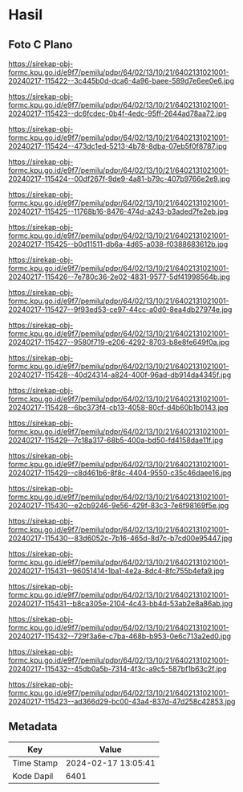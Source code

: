 # Hasil

## Foto C Plano

https://sirekap-obj-formc.kpu.go.id/e9f7/pemilu/pdpr/64/02/13/10/21/6402131021001-20240217-115422--3c445b0d-dca6-4a96-baee-589d7e6ee0e6.jpg

https://sirekap-obj-formc.kpu.go.id/e9f7/pemilu/pdpr/64/02/13/10/21/6402131021001-20240217-115423--dc6fcdec-0b4f-4edc-95ff-2644ad78aa72.jpg

https://sirekap-obj-formc.kpu.go.id/e9f7/pemilu/pdpr/64/02/13/10/21/6402131021001-20240217-115424--473dc1ed-5213-4b78-8dba-07eb5f0f8787.jpg

https://sirekap-obj-formc.kpu.go.id/e9f7/pemilu/pdpr/64/02/13/10/21/6402131021001-20240217-115424--00df267f-9de9-4a81-b79c-407b9766e2e9.jpg

https://sirekap-obj-formc.kpu.go.id/e9f7/pemilu/pdpr/64/02/13/10/21/6402131021001-20240217-115425--11768b16-8476-474d-a243-b3aded7fe2eb.jpg

https://sirekap-obj-formc.kpu.go.id/e9f7/pemilu/pdpr/64/02/13/10/21/6402131021001-20240217-115425--b0d11511-db6a-4d65-a038-f0388683612b.jpg

https://sirekap-obj-formc.kpu.go.id/e9f7/pemilu/pdpr/64/02/13/10/21/6402131021001-20240217-115426--7e780c36-2e02-4831-9577-5df41998564b.jpg

https://sirekap-obj-formc.kpu.go.id/e9f7/pemilu/pdpr/64/02/13/10/21/6402131021001-20240217-115427--9f93ed53-ce97-44cc-a0d0-8ea4db27974e.jpg

https://sirekap-obj-formc.kpu.go.id/e9f7/pemilu/pdpr/64/02/13/10/21/6402131021001-20240217-115427--9580f719-e206-4292-8703-b8e8fe649f0a.jpg

https://sirekap-obj-formc.kpu.go.id/e9f7/pemilu/pdpr/64/02/13/10/21/6402131021001-20240217-115428--40d24314-a824-400f-96ad-db914da4345f.jpg

https://sirekap-obj-formc.kpu.go.id/e9f7/pemilu/pdpr/64/02/13/10/21/6402131021001-20240217-115428--6bc373f4-cb13-4058-80cf-d4b60b1b0143.jpg

https://sirekap-obj-formc.kpu.go.id/e9f7/pemilu/pdpr/64/02/13/10/21/6402131021001-20240217-115429--7c18a317-68b5-400a-bd50-fd4158dae11f.jpg

https://sirekap-obj-formc.kpu.go.id/e9f7/pemilu/pdpr/64/02/13/10/21/6402131021001-20240217-115429--c8d461b6-8f8c-4404-9550-c35c46daee16.jpg

https://sirekap-obj-formc.kpu.go.id/e9f7/pemilu/pdpr/64/02/13/10/21/6402131021001-20240217-115430--e2cb9246-9e56-429f-83c3-7e6f98169f5e.jpg

https://sirekap-obj-formc.kpu.go.id/e9f7/pemilu/pdpr/64/02/13/10/21/6402131021001-20240217-115430--83d6052c-7b16-465d-8d7c-b7cd00e95447.jpg

https://sirekap-obj-formc.kpu.go.id/e9f7/pemilu/pdpr/64/02/13/10/21/6402131021001-20240217-115431--96051414-1ba1-4e2a-8dc4-8fc755b4efa9.jpg

https://sirekap-obj-formc.kpu.go.id/e9f7/pemilu/pdpr/64/02/13/10/21/6402131021001-20240217-115431--b8ca305e-2104-4c43-bb4d-53ab2e8a86ab.jpg

https://sirekap-obj-formc.kpu.go.id/e9f7/pemilu/pdpr/64/02/13/10/21/6402131021001-20240217-115432--729f3a6e-c7ba-468b-b953-0e6c713a2ed0.jpg

https://sirekap-obj-formc.kpu.go.id/e9f7/pemilu/pdpr/64/02/13/10/21/6402131021001-20240217-115432--45db0a5b-7314-4f3c-a9c5-587bf1b63c2f.jpg

https://sirekap-obj-formc.kpu.go.id/e9f7/pemilu/pdpr/64/02/13/10/21/6402131021001-20240217-115423--ad366d29-bc00-43a4-837d-47d258c42853.jpg


## Metadata

| Key        | Value               |
| ---------- | ------------------- |
| Time Stamp | 2024-02-17 13:05:41 |
| Kode Dapil | 6401                |



